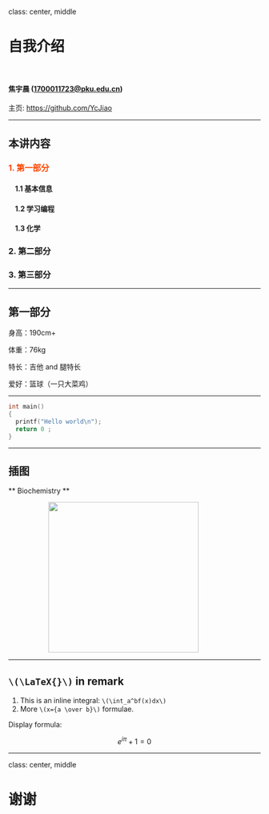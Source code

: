 class: center, middle

# 自我介绍

&nbsp;
&nbsp;

#### 焦宇晨 (1700011723@pku.edu.cn)  

主页: https://github.com/YcJiao

---

## 本讲内容

### <font color="orangered">1. 第一部分</font>

#### &nbsp; &nbsp; 1.1 基本信息
#### &nbsp; &nbsp; 1.2 学习编程
#### &nbsp; &nbsp; 1.3 化学

### 2. 第二部分

### 3. 第三部分

---

## 第一部分

身高：190cm+

体重：76kg

特长：吉他 and 腿特长

爱好：篮球（一只大菜鸡）


---

```c
int main()
{
  printf("Hello world\n");
  return 0 ;
}
```

---
## 插图

** Biochemistry **

<img src="https://commons.wikimedia.org/wiki/Category:Biochemistry#/media/File:GLD2.jpg" width=300 style="margin: 0px 80px">

---

## `\(\LaTeX{}\)` in remark


1. This is an inline integral: `\(\int_a^bf(x)dx\)`
2. More `\(x={a \over b}\)` formulae.

Display formula:

$$e^{i\pi} + 1 = 0$$

---

class: center, middle

# 谢谢
